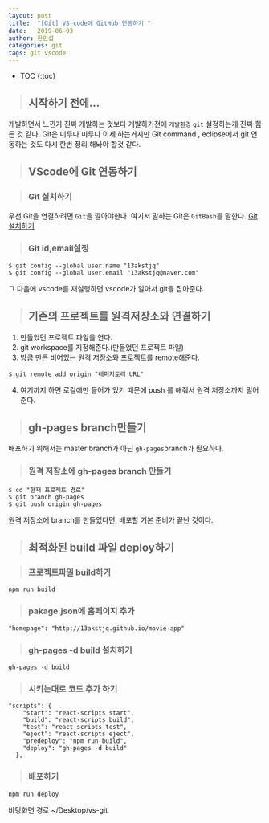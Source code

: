 ```yaml
---
layout: post
title:  "[Git] VS code에 GitHub 연동하기 "
date:   2019-06-03 
author: 한만섭
categories: git
tags: git vscode
---
```


* TOC
{:toc}

> ## 시작하기 전에...
개발하면서 느낀거 진짜 개발하는 것보다 개발하기전에 `개발환경` `git` 설정하는게 진짜 힘든 것 같다. Git은 미루다 미루다 이제 하는거지만 
Git command , eclipse에서 git 연동하는 것도 다시 한번 정리 해놔야 할것 같다. 


> ## VScode에 Git 연동하기 

> ### Git 설치하기
우선 Git을 연결하려면 `Git`을 깔아야한다. 여기서 말하는 Git은 `GitBash`를 말한다. [Git 설치하기](https://git-scm.com/download)  

> ### Git id,email설정 
```
$ git config --global user.name "13akstjq"
$ git config --global user.email "13akstjq@naver.com"
```
그 다음에 vscode를 재실행하면 vscode가 알아서 git을 잡아준다.  


> ## 기존의 프로젝트를 원격저장소와 연결하기 

1. 만들었던 프로젝트 파일을 연다.  
2. git workspace를 지정해준다.(만들었던 프로젝트 파일) 
3. 방금 만든 비어있는 원격 저장소와 프로젝트를 remote해준다. 
```git
$ git remote add origin "레퍼지토리 URL"
```
4. 여기까지 하면 로컬에만 들어가 있기 때문에 push 를 해줘서 원격 저장소까지 밀어준다.


> ## gh-pages branch만들기 

배포하기 위해서는 master branch가 아닌 `gh-pages`branch가 필요하다.  

> ### 원격 저장소에 gh-pages branch 만들기
```git
$ cd "현재 프로젝트 경로"
$ git branch gh-pages
$ git push origin gh-pages
```
원격 저장소에 branch를 만들었다면, 배포할 기본 준비가 끝난 것이다.  

> ## 최적화된 build 파일 deploy하기 

> ### 프로젝트파일 build하기 
```
npm run build
```

> ### pakage.json에 홈페이지 추가 
```
"homepage": "http://13akstjq.github.io/movie-app"
```

> ### gh-pages -d build 설치하기 
```
gh-pages -d build
```

> ### 시키는대로 코드 추가 하기 
```
"scripts": {
    "start": "react-scripts start",
    "build": "react-scripts build",
    "test": "react-scripts test",
    "eject": "react-scripts eject",
    "predeploy": "npm run build",
    "deploy": "gh-pages -d build"
  },
```

> ### 배포하기 
```
npm run deploy
```



바탕화면 경로 
~/Desktop/vs-git
